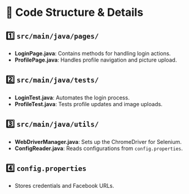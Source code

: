 # 📌 Code Structure & Details

## 1️⃣ `src/main/java/pages/`
- **LoginPage.java**: Contains methods for handling login actions.
- **ProfilePage.java**: Handles profile navigation and picture upload.

## 2️⃣ `src/main/java/tests/`
- **LoginTest.java**: Automates the login process.
- **ProfileTest.java**: Tests profile updates and image uploads.

## 3️⃣ `src/main/java/utils/`
- **WebDriverManager.java**: Sets up the ChromeDriver for Selenium.
- **ConfigReader.java**: Reads configurations from `config.properties`.

## 4️⃣ `config.properties`
- Stores credentials and Facebook URLs.
